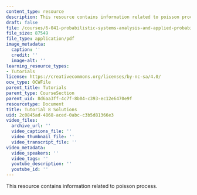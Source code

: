 ```yaml
---
content_type: resource
description: This resource contains information related to poisson process.
draft: false
file: /courses/6-041-probabilistic-systems-analysis-and-applied-probability-fall-2010/2c0845ad4868aced0abcc3b5d81366e3_MIT6_041F10_tut08_sol.pdf
file_size: 87549
file_type: application/pdf
image_metadata:
  caption: ''
  credit: ''
  image-alt: ''
learning_resource_types:
- Tutorials
license: https://creativecommons.org/licenses/by-nc-sa/4.0/
ocw_type: OCWFile
parent_title: Tutorials
parent_type: CourseSection
parent_uid: 8d6aa3ff-4c7f-8b04-c393-ec12e6470e9f
resourcetype: Document
title: Tutorial 8 Solutions
uid: 2c0845ad-4868-aced-0abc-c3b5d81366e3
video_files:
  archive_url: ''
  video_captions_file: ''
  video_thumbnail_file: ''
  video_transcript_file: ''
video_metadata:
  video_speakers: ''
  video_tags: ''
  youtube_description: ''
  youtube_id: ''
---
```

This resource contains information related to poisson process.